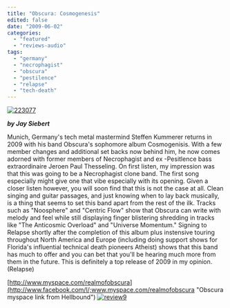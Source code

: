 ```yaml
---
title: "Obscura: Cosmogenesis"
edited: false
date: "2009-06-02"
categories:
  - "featured"
  - "reviews-audio"
tags:
  - "germany"
  - "necrophagist"
  - "obscura"
  - "pestilence"
  - "relapse"
  - "tech-death"
---
```


[![223077](http://www.hellbound.ca/wp-content/uploads/2009/06/223077.jpg "223077")](http://www.hellbound.ca/wp-content/uploads/2009/06/223077.jpg)

_**by Jay Siebert**_

Munich, Germany's tech metal mastermind Steffen Kummerer returns in 2009 with his band Obscura's sophomore album Cosmogenisis. With a few member changes and additional set backs now behind him, he now comes adorned with former members of Necrophagist and ex -Pesitlence bass extraordinaire Jeroen Paul Thesseling. On first listen, my impression was that this was going to be a Necrophagist clone band. The first song especially might give one that vibe especially with its opening. Given a closer listen however, you will soon find that this is not the case at all. Clean singing and guitar passages, and just knowing when to lay back musically, is a thing that seems to set this band apart from the rest of the ilk. Tracks such as "Noosphere" and "Centric Flow" show that Obscura can write with melody and feel while still displaying finger blistering shredding in tracks like "The Anticosmic Overload" and "Universe Momentum." Signing to Relapse shortly after the completion of this album plus instensive touring throughout North America and Europe (including doing support shows for Florida's influential technical death pioneers Atheist) shows that this band has much to offer and you can bet that you'll be hearing much more from them in the future. This is definitely a top release of 2009 in my opinion. (Relapse)

[http://www.myspace.com/realmofobscura](http://www.facebook.com/l/;www.myspace.com/realmofobscura "Obscura myspace link from Hellbound") [![review9](http://www.hellbound.ca/wp-content/uploads/2009/05/review9.png "review9")](http://www.hellbound.ca/wp-content/uploads/2009/05/review9.png)
